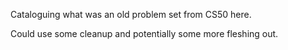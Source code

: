 Cataloguing what was an old problem set from CS50 here.

Could use some cleanup and potentially some more fleshing out.